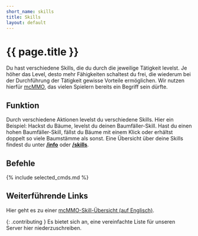 ```yaml
---
short_name: skills
title: Skills
layout: default
---
```

# {{ page.title }}

Du hast verschiedene Skills, die du durch die jeweilige Tätigkeit levelst. Je
höher das Level, desto mehr Fähigkeiten schaltest du frei, die wiederum bei der
Durchführung der Tätigkeit gewisse Vorteile ermöglichen. Wir nutzen hierfür
[mcMMO](https://mcmmo.org/), das vielen Spielern bereits ein Begriff sein
dürfte.

## Funktion

Durch verschiedene Aktionen levelst du verschiedene Skills. Hier ein Beispiel:
Hackst du Bäume, levelst du deinen Baumfäller-Skill. Hast du einen hohen
Baumfäller-Skill, fällst du Bäume mit einem Klick oder erhältst doppelt so viele
Baumstämme als sonst. Eine Übersicht über deine Skills findest du unter
**[/info](/commands/info)** oder **[/skills](/commands/skills)**.

## Befehle

{% include selected_cmds.md %}

## Weiterführende Links

Hier geht es zu einer [mcMMO-Skill-Übersicht (auf
Englisch)](https://wiki.mcmmo.org/skills).

{: .contributing }
Es bietet sich an, eine vereinfachte Liste für unseren Server hier
niederzuschreiben.
